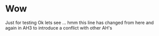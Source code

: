 Wow
===

Just for testing
Ok lets see ... hmm this line has changed from here and again in AH3 to introduce a conflict with other AH's

